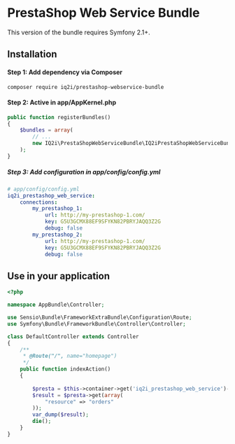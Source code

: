 PrestaShop Web Service Bundle
==================================

This version of the bundle requires Symfony 2.1+.

## Installation

#### Step 1: Add dependency via Composer

```composer require iq2i/prestashop-webservice-bundle```

#### Step 2: Active in app/AppKernel.php

``` php
public function registerBundles()
{
    $bundles = array(
        // ...
        new IQ2i\PrestaShopWebServiceBundle\IQ2iPrestaShopWebServiceBundle(),
    );
}
```

##### Step 3: Add configuration in app/config/config.yml

``` yaml
# app/config/config.yml
iq2i_prestashop_web_service:
    connections:
        my_prestashop_1:
            url: http://my-prestashop-1.com/
            key: G5U3GCMX88EF9SFYKN82PBRYJAQQ3Z2G
            debug: false
        my_prestashop_2:
            url: http://my-prestashop-1.com/
            key: G5U3GCMX88EF9SFYKN82PBRYJAQQ3Z2G
            debug: false
```

## Use in your application

``` php
<?php

namespace AppBundle\Controller;

use Sensio\Bundle\FrameworkExtraBundle\Configuration\Route;
use Symfony\Bundle\FrameworkBundle\Controller\Controller;

class DefaultController extends Controller
{
    /**
     * @Route("/", name="homepage")
     */
    public function indexAction()
    {
        
        $presta = $this->container->get('iq2i_prestashop_web_service')->getInstance('my_prestashop_1');
        $result = $presta->get(array(
            "resource" => "orders"
        ));
        var_dump($result);
        die();
    }
}
```